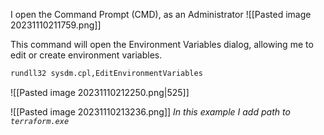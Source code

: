 I open the Command Prompt (CMD), as an Administrator
![[Pasted image 20231110211759.png]]

This command will open the Environment Variables dialog, allowing me to edit or create environment variables.
```bash
rundll32 sysdm.cpl,EditEnvironmentVariables
```

![[Pasted image 20231110212250.png|525]]

![[Pasted image 20231110213236.png]]
*In this example I add path to `terraform.exe`*


